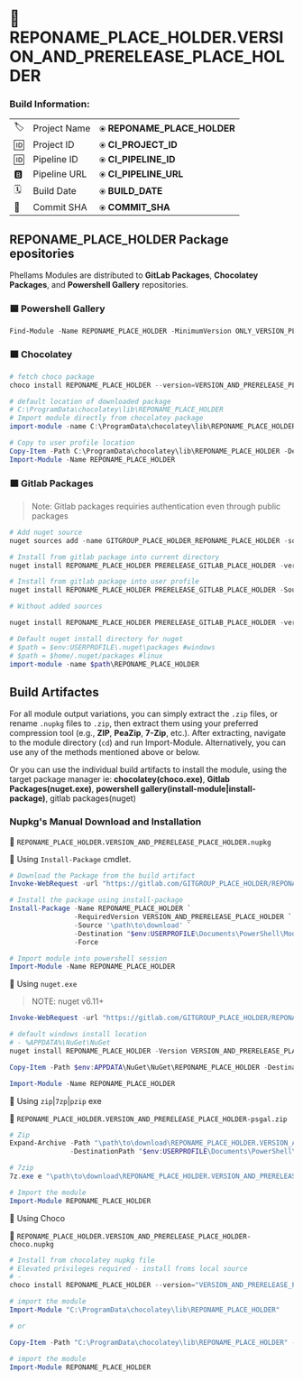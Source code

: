 # 🍹REPONAME_PLACE_HOLDER.VERSION_AND_PRERELEASE_PLACE_HOLDER


### **Build Information:**

||||
|-|-|-|
|🏷️ |  Project Name |`⦿` **REPONAME_PLACE_HOLDER**|
|🆔 | Project ID |`⦿` **CI_PROJECT_ID** |
|🆔 | Pipeline ID |`⦿` **CI_PIPELINE_ID** |
|🅱️ | Pipeline URL |`⦿` **CI_PIPELINE_URL** |
|🗓️ | Build Date |`⦿` **BUILD_DATE** |
|🔑 | Commit SHA |`⦿` **COMMIT_SHA** |


## REPONAME_PLACE_HOLDER Package epositories 

Phellams Modules are distributed to **GitLab Packages**, **Chocolatey Packages**, and **Powershell Gallery** repositories.

### 🟦 **Powershell Gallery**

```powershell 
Find-Module -Name REPONAME_PLACE_HOLDER -MinimumVersion ONLY_VERSION_PLACE_HOLDER PRERELEASE_PSGAL_PLACE_HOLDER  | Install-module | Import-Module
```
### 🟫 **Chocolatey**

```powershell
# fetch choco package
choco install REPONAME_PLACE_HOLDER --version=VERSION_AND_PRERELEASE_PLACE_HOLDER PRERELEASE_CHOCO_PLACE_HOLDER

# default location of downloaded package
# C:\ProgramData\chocolatey\lib\REPONAME_PLACE_HOLDER
# Import module directly from chocolatey package
import-module -name C:\ProgramData\chocolatey\lib\REPONAME_PLACE_HOLDER

# Copy to user profile location
Copy-Item -Path C:\ProgramData\chocolatey\lib\REPONAME_PLACE_HOLDER -Destination $env:USERPROFILE\Documents\PowerShell\Modules
Import-Module -Name REPONAME_PLACE_HOLDER
```

### 🟧 **Gitlab Packages**

> Note: Gitlab packages requiries authentication even through public packages

```powershell
# Add nuget source
nuget sources add -name GITGROUP_PLACE_HOLDER_REPONAME_PLACE_HOLDER -source https://gitlab.com/api/v4/projects/CI_PROJECT_ID/packages/nuget/index.json

# Install from gitlab package into current directory
nuget install REPONAME_PLACE_HOLDER PRERELEASE_GITLAB_PLACE_HOLDER -version VERSION_AND_PRERELEASE_PLACE_HOLDER-Source GITGROUP_PLACE_HOLDER_REPONAME_PLACE_HOLDER

# Install from gitlab package into user profile
nuget install REPONAME_PLACE_HOLDER PRERELEASE_GITLAB_PLACE_HOLDER -Source gitlab-fastfsc PRERELEASE_GITLAB_PLACE_HOLDER -OutputDirectory $env:USERPROFILE/documents/powershell

# Without added sources

nuget install REPONAME_PLACE_HOLDER PRERELEASE_GITLAB_PLACE_HOLDER -version VERSION_AND_PRERELEASE_PLACE_HOLDER -source https://gitlab.com/api/v4/projects/CI_PROJECT_ID/packages/nuget/index.json -OutputDirectory $env:USERPROFILE/documents/powershell

# Default nuget install directory for nuget
# $path = $env:USERPROFILE\.nuget\packages #windows
# $path = $home/.nuget/packages #linux
import-module -name $path\REPONAME_PLACE_HOLDER
```

## Build Artifactes

For all module output variations, you can simply extract the `.zip` files, or rename `.nupkg` files to `.zip`, then extract them using your preferred compression tool (e.g., **ZIP**, **PeaZip**, **7-Zip**, etc.). After extracting, navigate to the module directory (`cd`) and run Import-Module. Alternatively, you can use any of the methods mentioned above or below.

Or you can use the individual build artifacts to install the module, using the target package manager ie: **chocolatey(choco.exe)**, **Gitlab Packages(nuget.exe)**, **powershell gallery(install-module|install-package)**, gitlab packages(nuget)

### Nupkg's Manual Download and Installation

🚪 `REPONAME_PLACE_HOLDER.VERSION_AND_PRERELEASE_PLACE_HOLDER.nupkg`

🔹 Using `Install-Package` cmdlet.

```powershell
# Download the Package from the build artifact
Invoke-WebRequest -url "https://gitlab.com/GITGROUP_PLACE_HOLDER/REPONAME_PLACE_HOLDER/-/jobs/$($ENV:CI_JOB_ID)/artifacts/raw/dist/psgal/REPONAME_PLACE_HOLDER.VERSION_AND_PRERELEASE_PLACE_HOLDER.nupkg"

# Install the package using install-package
Install-Package -Name REPONAME_PLACE_HOLDER `
                -RequiredVersion VERSION_AND_PRERELEASE_PLACE_HOLDER `
                -Source '\path\to\download' `
                -Destination "$env:USERPROFILE\Documents\PowerShell\Modules\REPONAME_PLACE_HOLDER" `
                -Force

# Import module into powershell session
Import-Module -Name REPONAME_PLACE_HOLDER
``` 

🔹 Using `nuget.exe` 
> NOTE: nuget v6.11+

```powershell
Invoke-WebRequest -url "https://gitlab.com/GITGROUP_PLACE_HOLDER/REPONAME_PLACE_HOLDER/-/jobs/$($ENV:CI_JOB_ID)/artifacts/raw/dist/nuget/REPONAME_PLACE_HOLDER.VERSION_AND_PRERELEASE_PLACE_HOLDER.nupkg" -OutFile "\path\to\download\REPONAME_PLACE_HOLDER.VERSION_AND_PRERELEASE_PLACE_HOLDER.nupkg"

# default windows install location
# - %APPDATA%\NuGet\NuGet
nuget install REPONAME_PLACE_HOLDER -Version VERSION_AND_PRERELEASE_PLACE_HOLDER

Copy-Item -Path $env:APPDATA\NuGet\NuGet\REPONAME_PLACE_HOLDER -Destination $env:USERPROFILE\Documents\PowerShell\Modules

Import-Module -Name REPONAME_PLACE_HOLDER
```


🔹 Using `zip`|`7zp`|`pzip` exe

🚪 `REPONAME_PLACE_HOLDER.VERSION_AND_PRERELEASE_PLACE_HOLDER-psgal.zip`

```powershell
# Zip
Expand-Archive -Path "\path\to\download\REPONAME_PLACE_HOLDER.VERSION_AND_PRERELEASE_PLACE_HOLDER.nupkg" `
               -DestinationPath "$env:USERPROFILE\Documents\PowerShell\Modules\REPONAME_PLACE_HOLDER"

# 7zip
7z.exe e "\path\to\download\REPONAME_PLACE_HOLDER.VERSION_AND_PRERELEASE_PLACE_HOLDER.nupkg" -o$env:USERPROFILE\Documents\PowerShell\Modules\REPONAME_PLACE_HOLDER

# Import the module
Import-Module REPONAME_PLACE_HOLDER
```

🔹 Using Choco

🚪 `REPONAME_PLACE_HOLDER.VERSION_AND_PRERELEASE_PLACE_HOLDER-choco.nupkg`

```powershell
# Install from chocolatey nupkg file
# Elevated privileges required - install froms local source
# -
choco install REPONAME_PLACE_HOLDER --version="VERSION_AND_PRERELEASE_PLACE_HOLDER" --source="/download/path/to/REPONAME_PLACE_HOLDER.VERSION_AND_PRERELEASE_PLACE_HOLDER.nupkg" PRERELEASE_CHOCO_PLACE_HOLDER

# import the module
Import-Module "C:\ProgramData\chocolatey\lib\REPONAME_PLACE_HOLDER"

# or

Copy-Item -Path "C:\ProgramData\chocolatey\lib\REPONAME_PLACE_HOLDER" -Destination $env:USERPROFILE\Documents\PowerShell\Modules\REPONAME_PLACE_HOLDER

# import the module
Import-Module REPONAME_PLACE_HOLDER
```